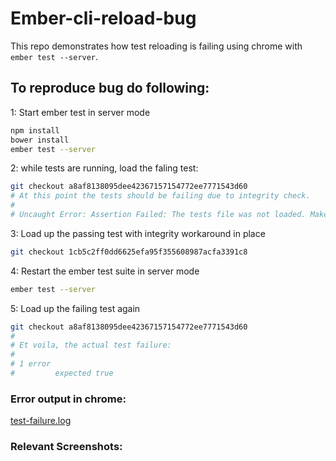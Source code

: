 # Ember-cli-reload-bug

This repo demonstrates how test reloading is failing using chrome with `ember test --server`.


## To reproduce bug do following:

1: Start ember test in server mode
```bash
npm install
bower install
ember test --server
```

2: while tests are running, load the faling test:
```bash
git checkout a8af8138095dee42367157154772ee7771543d60
# At this point the tests should be failing due to integrity check.
#
# Uncaught Error: Assertion Failed: The tests file was not loaded. Make sure your tests index.html includes "assets/tests.js"
```

3: Load up the passing test with integrity workaround in place
```bash
git checkout 1cb5c2ff0dd6625efa95f355608987acfa3391c8
```

4: Restart the ember test suite in server mode
```bash
ember test --server
```

5: Load up the failing test again
```bash
git checkout a8af8138095dee42367157154772ee7771543d60
# 
# Et voila, the actual test failure:
#
# 1 error
#         expected true
```

### Error output in chrome:

[test-failure.log](test-failure.log)

### Relevant Screenshots:
